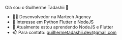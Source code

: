 Olá sou o Guilherme Tadashii :wave:

- :man_technologist: Desenvolvedor na Martech Agency
- 👀  Interesse em Python Flutter e NodeJS
- 🌱  Atualmente estou aprendendo NodeJS e Flutter
- 📫  Para contato: guilhermetadashii.dev@gmail.com

<!---
gtadashii/gtadashii is a ✨ special ✨ repository because its `README.md` (this file) appears on your GitHub profile.
You can click the Preview link to take a look at your changes.
--->
